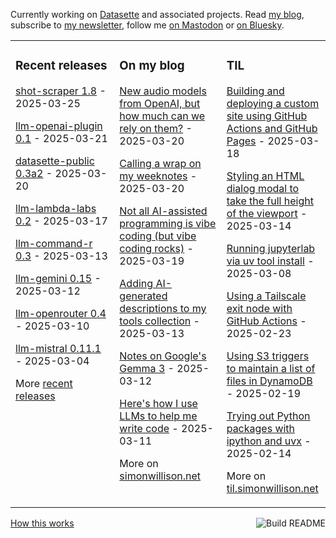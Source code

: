 Currently working on [Datasette](https://datasette.io/) and associated projects. Read [my blog](https://simonwillison.net/), subscribe to [my newsletter](https://simonw.substack.com/), follow me <a href="https://fedi.simonwillison.net/@simon">on Mastodon</a> or [on Bluesky](https://bsky.app/profile/simonwillison.net).

<table><tr><td valign="top" width="33%">

### Recent releases
<!-- recent_releases starts -->
[shot-scraper 1.8](https://github.com/simonw/shot-scraper/releases/tag/1.8) - 2025-03-25

[llm-openai-plugin 0.1](https://github.com/simonw/llm-openai-plugin/releases/tag/0.1) - 2025-03-21

[datasette-public 0.3a2](https://github.com/datasette/datasette-public/releases/tag/0.3a2) - 2025-03-20

[llm-lambda-labs 0.2](https://github.com/simonw/llm-lambda-labs/releases/tag/0.2) - 2025-03-17

[llm-command-r 0.3](https://github.com/simonw/llm-command-r/releases/tag/0.3) - 2025-03-13

[llm-gemini 0.15](https://github.com/simonw/llm-gemini/releases/tag/0.15) - 2025-03-12

[llm-openrouter 0.4](https://github.com/simonw/llm-openrouter/releases/tag/0.4) - 2025-03-10

[llm-mistral 0.11.1](https://github.com/simonw/llm-mistral/releases/tag/0.11.1) - 2025-03-04
<!-- recent_releases ends -->
More [recent releases](https://github.com/simonw/simonw/blob/main/releases.md)
</td><td valign="top" width="34%">

### On my blog
<!-- blog starts -->
[New audio models from OpenAI, but how much can we rely on them?](https://simonwillison.net/2025/Mar/20/new-openai-audio-models/) - 2025-03-20

[Calling a wrap on my weeknotes](https://simonwillison.net/2025/Mar/20/calling-a-wrap-on-my-weeknotes/) - 2025-03-20

[Not all AI-assisted programming is vibe coding (but vibe coding rocks)](https://simonwillison.net/2025/Mar/19/vibe-coding/) - 2025-03-19

[Adding AI-generated descriptions to my tools collection](https://simonwillison.net/2025/Mar/13/tools-colophon/) - 2025-03-13

[Notes on Google's Gemma 3](https://simonwillison.net/2025/Mar/12/gemma-3/) - 2025-03-12

[Here's how I use LLMs to help me write code](https://simonwillison.net/2025/Mar/11/using-llms-for-code/) - 2025-03-11
<!-- blog ends -->
More on [simonwillison.net](https://simonwillison.net/)
</td><td valign="top" width="33%">

### TIL
<!-- tils starts -->
[Building and deploying a custom site using GitHub Actions and GitHub Pages](https://til.simonwillison.net/github-actions/github-pages) - 2025-03-18

[Styling an HTML dialog modal to take the full height of the viewport](https://til.simonwillison.net/css/dialog-full-height) - 2025-03-14

[Running jupyterlab via uv tool install](https://til.simonwillison.net/jupyter/jupyterlab-uv-tool-install) - 2025-03-08

[Using a Tailscale exit node with GitHub Actions](https://til.simonwillison.net/tailscale/tailscale-github-actions) - 2025-02-23

[Using S3 triggers to maintain a list of files in DynamoDB](https://til.simonwillison.net/aws/s3-triggers-dynamodb) - 2025-02-19

[Trying out Python packages with ipython and uvx](https://til.simonwillison.net/python/itry) - 2025-02-14
<!-- tils ends -->
More on [til.simonwillison.net](https://til.simonwillison.net/)
</td></tr></table>

<a href="https://github.com/simonw/simonw/actions"><img src="https://github.com/simonw/simonw/workflows/Build%20README/badge.svg" align="right" alt="Build README"></a> <a href="https://simonwillison.net/2020/Jul/10/self-updating-profile-readme/">How this works</a>
